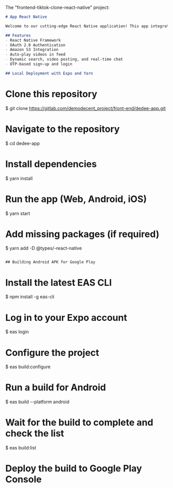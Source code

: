 The "frontend-tiktok-clone-react-native" project:

```markdown
# App React Native

Welcome to our cutting-edge React Native application! This app integrates seamlessly with our previously developed APIs and utilizes OAuth 2.0 authentication to ensure secure user account access. It also leverages Amazon S3 for an engaging experience with auto-play videos, dynamic search functionality, video posting, real-time chat, and a user-friendly sign-up and login process using OTP verification.

## Features
- React Native Framework
- OAuth 2.0 Authentication
- Amazon S3 Integration
- Auto-play videos in feed
- Dynamic search, video posting, and real-time chat
- OTP-based sign-up and login

## Local Deployment with Expo and Yarn
```
# Clone this repository
$ git clone https://gitlab.com/demodecent_project/front-end/dedee-app.git

# Navigate to the repository
$ cd dedee-app

# Install dependencies
$ yarn install

# Run the app (Web, Android, iOS)
$ yarn start

# Add missing packages (if required)
$ yarn add -D @types/<package-name>-react-native
```

## Building Android APK for Google Play
```
# Install the latest EAS CLI
$ npm install -g eas-cli

# Log in to your Expo account
$ eas login

# Configure the project
$ eas build:configure

# Run a build for Android
$ eas build --platform android

# Wait for the build to complete and check the list
$ eas build:list

# Deploy the build to Google Play Console
